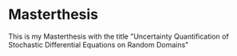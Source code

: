 # Masterthesis

This is my Masterthesis with the title "Uncertainty Quantification of Stochastic Differential Equations on Random Domains"

